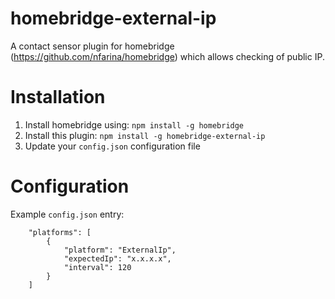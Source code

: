# homebridge-external-ip
A contact sensor plugin for homebridge (https://github.com/nfarina/homebridge) which allows checking of public IP.

# Installation
1. Install homebridge using: `npm install -g homebridge`
2. Install this plugin: `npm install -g homebridge-external-ip`
3. Update your `config.json` configuration file

# Configuration
Example `config.json` entry:

```
    "platforms": [
		{
			"platform": "ExternalIp",
            "expectedIp": "x.x.x.x",
            "interval": 120
		}
	]
```